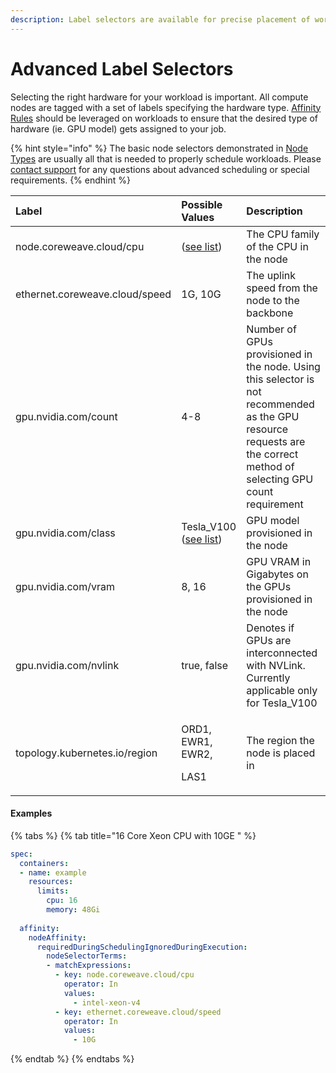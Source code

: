 ```yaml
---
description: Label selectors are available for precise placement of workloads
---
```


# Advanced Label Selectors

Selecting the right hardware for your workload is important. All compute nodes are tagged with a set of labels specifying the hardware type. [Affinity Rules](https://kubernetes.io/docs/concepts/configuration/assign-pod-node/#affinity-and-anti-affinity) should be leveraged on workloads to ensure that the desired type of hardware \(ie. GPU model\) gets assigned to your job.

{% hint style="info" %}
The basic node selectors demonstrated in [Node Types](node-types.md#requesting-compute-in-kubernetes) are usually all that is needed to properly schedule workloads. Please [contact support](mailto:%20cloud.support@coreweave.com) for any questions about advanced scheduling or special requirements.
{% endhint %}

<table>
  <thead>
    <tr>
      <th style="text-align:left">Label</th>
      <th style="text-align:left">Possible Values</th>
      <th style="text-align:left">Description</th>
    </tr>
  </thead>
  <tbody>
    <tr>
      <td style="text-align:left">node.coreweave.cloud/cpu</td>
      <td style="text-align:left">(<a href="../resources/resource-based-pricing.md#cpu-only-instance-resource-pricing">see list</a>)</td>
      <td
      style="text-align:left">The CPU family of the CPU in the node</td>
    </tr>
    <tr>
      <td style="text-align:left">ethernet.coreweave.cloud/speed</td>
      <td style="text-align:left">1G, 10G</td>
      <td style="text-align:left">The uplink speed from the node to the backbone</td>
    </tr>
    <tr>
      <td style="text-align:left">gpu.nvidia.com/count</td>
      <td style="text-align:left">4-8</td>
      <td style="text-align:left">Number of GPUs provisioned in the node. Using this selector is not recommended
        as the GPU resource requests are the correct method of selecting GPU count
        requirement</td>
    </tr>
    <tr>
      <td style="text-align:left">gpu.nvidia.com/class</td>
      <td style="text-align:left">Tesla_V100 (<a href="node-types.md#gpu-availability">see list</a>)</td>
      <td
      style="text-align:left">GPU model provisioned in the node</td>
    </tr>
    <tr>
      <td style="text-align:left">gpu.nvidia.com/vram</td>
      <td style="text-align:left">8, 16</td>
      <td style="text-align:left">GPU VRAM in Gigabytes on the GPUs provisioned in the node</td>
    </tr>
    <tr>
      <td style="text-align:left">gpu.nvidia.com/nvlink</td>
      <td style="text-align:left">true, false</td>
      <td style="text-align:left">Denotes if GPUs are interconnected with NVLink. Currently applicable only
        for Tesla_V100</td>
    </tr>
    <tr>
      <td style="text-align:left">topology.kubernetes.io/region</td>
      <td style="text-align:left">
        <p>ORD1, EWR1, EWR2,</p>
        <p>LAS1</p>
      </td>
      <td style="text-align:left">The region the node is placed in</td>
    </tr>
  </tbody>
</table>

#### Examples

{% tabs %}
{% tab title="16 Core Xeon CPU with 10GE " %}
```yaml
spec:
  containers:
  - name: example
    resources:
      limits:
        cpu: 16
        memory: 48Gi
        
  affinity:
    nodeAffinity:
      requiredDuringSchedulingIgnoredDuringExecution:
        nodeSelectorTerms:
        - matchExpressions:
          - key: node.coreweave.cloud/cpu
            operator: In
            values:
              - intel-xeon-v4
          - key: ethernet.coreweave.cloud/speed
            operator: In
            values:
              - 10G
```
{% endtab %}
{% endtabs %}

#### 

